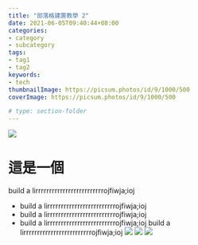 ```yaml
---
title: "部落格建置教學 2"
date: 2021-06-05T09:40:44+08:00
categories:
- category
- subcategory
tags:
- tag1
- tag2
keywords:
- tech
thumbnailImage: https://picsum.photos/id/9/1000/500
coverImage: https://picsum.photos/id/9/1000/500

# type: section-folder
---
```

<!--more-->
![](https://i.imgur.com/4tu3QXj.png)
# 這是一個
build a lirrrrrrrrrrrrrrrrrrrrrrrrrojfiwja;ioj
* build a lirrrrrrrrrrrrrrrrrrrrrrrrrojfiwja;ioj
* build a lirrrrrrrrrrrrrrrrrrrrrrrrrojfiwja;ioj
* build a lirrrrrrrrrrrrrrrrrrrrrrrrrojfiwja;ioj
build a lirrrrrrrrrrrrrrrrrrrrrrrrrojfiwja;ioj
![](https://i.imgur.com/4tu3QXj.png)
![](https://i.imgur.com/4tu3QXj.png)
![](https://i.imgur.com/4tu3QXj.png)



